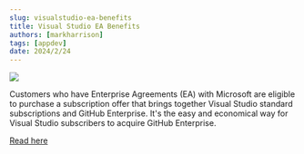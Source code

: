 ```yaml
---
slug: visualstudio-ea-benefits
title: Visual Studio EA Benefits
authors: [markharrison]
tags: [appdev]
date: 2024/2/24
---
```


![](https://markharrison.io/faq-visualstudio/assets/images/visual-studio-logo-7d2982cb1d5042164534585e48368dde.jpg)

Customers who have Enterprise Agreements (EA) with Microsoft are eligible to purchase a subscription offer that brings together Visual Studio standard subscriptions and GitHub Enterprise. It's the easy and economical way for Visual Studio subscribers to acquire GitHub Enterprise.

[Read here](https://markharrison.io/faq-visualstudio/eabenefits)
